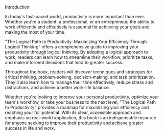 Introduction

In today's fast-paced world, productivity is more important than ever. Whether you're a student, a professional, or an entrepreneur, the ability to work efficiently and effectively is essential for achieving your goals and making the most of your time.

"The Logical Path to Productivity: Maximizing Your Efficiency Through Logical Thinking" offers a comprehensive guide to improving your productivity through logical thinking. By adopting a logical approach to work, readers can learn how to streamline their workflow, prioritize tasks, and make informed decisions that lead to greater success.

Throughout the book, readers will discover techniques and strategies for critical thinking, problem-solving, decision-making, and task prioritization. They'll also learn how to manage their time effectively, reduce stress and distractions, and achieve a better work-life balance.

Whether you're looking to improve your personal productivity, optimize your team's workflow, or take your business to the next level, "The Logical Path to Productivity" provides a roadmap for maximizing your efficiency and reaching your full potential. With its clear, accessible approach and emphasis on real-world application, this book is an indispensable resource for anyone seeking to improve their productivity and achieve greater success in life and work.
